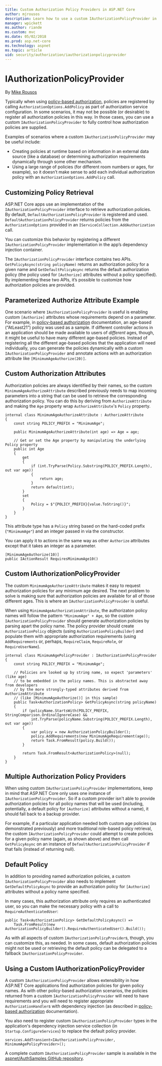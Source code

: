 ```yaml
---
title: Custom Authorization Policy Providers in ASP.NET Core
author: mjrousos
description: Learn how to use a custom IAuthorizationPolicyProvider in an ASP.NET Core app to dynamically generate authorization policies.
manager: wpickett
ms.author: riande
ms.custom: mvc
ms.date: 05/02/2018
ms.prod: asp.net-core
ms.technology: aspnet
ms.topic: article
uid: security/authorization/iauthorizationpolicyprovider
---
```

# IAuthorizationPolicyProvider

By [Mike Rousos](https://github.com/mjrousos)

Typically when using [policy-based authorization](xref:security/authorization/policies), policies are registered by calling `AuthorizationOptions.AddPolicy` as part of authorization service configuration. In some scenarios, it may not be possible (or desirable) to register all authorization policies in this way. In those cases, you can use a custom `IAuthorizationPolicyProvider` to fully control how authorization policies are supplied.

Examples of scenarios where a custom `IAuthorizationPolicyProvider` may be useful include:

* Creating policies at runtime based on information in an external data source (like a database) or determining authorization requirements dynamically through some other mechanism.
* Using a large range of policies (for different room numbers or ages, for example), so it doesn’t make sense to add each individual authorization policy with an `AuthorizationOptions.AddPolicy` call.

## Customizing Policy Retrieval

ASP.NET Core apps use an implementation of the `IAuthorizationPolicyProvider` interface to retrieve authorization policies. By default, `DefaultAuthorizationPolicyProvider` is registered and used. `DefaultAuthorizationPolicyProvider` returns policies from the `AuthorizationOptions` provided in an `IServiceCollection.AddAuthorization` call.

You can customize this behavior by registering a different `IAuthorizationPolicyProvider` implementation in the app’s dependency injection container. 

The `IAuthorizationPolicyProvider` interface contains two APIs. `GetPolicyAsync(string policyName)` returns an authorization policy for a given name and `GetDefaultPolicyAsync` returns the default authorization policy (the policy used for `[Authorize]` attributes without a policy specified). By implementing these two APIs, it’s possible to customize how authorization policies are provided.

## Parameterized Authorize Attribute Example

One scenario where `IAuthorizationPolicyProvider` is useful is enabling custom `[Authorize]` attributes whose requirements depend on a parameter. For example, in [policy-based authorization](xref:security/authorization/policies) documentation, an age-based (“AtLeast21”) policy was used as a sample. If different controller actions in an application should be made available to users of *different* ages, though, it might be useful to have many different age-based policies. Instead of registering all the different age-based policies that the application will need individually, you can generate the policies dynamically with a custom `IAuthorizationPolicyProvider` and annotate actions with an authorization attribute like `[MinimumAgeAuthorize(20)]`.

## Custom Authorization Attributes

Authorization policies are always identified by their names, so the custom `MinimumAgeAuthorizeAttribute` described previously needs to map incoming parameters into a string that can be used to retrieve the corresponding authorization policy. You can do this by deriving from `AuthorizeAttribute` and making the `Age` property wrap 
`AuthorizeAttribute`'s `Policy` property.

```CSharp
internal class MinimumAgeAuthorizeAttribute : AuthorizeAttribute
{
    const string POLICY_PREFIX = "MinimumAge";

    public MinimumAgeAuthorizeAttribute(int age) => Age = age;

    // Get or set the Age property by manipulating the underlying Policy property
    public int Age
    {
        get
        {
            if (int.TryParse(Policy.Substring(POLICY_PREFIX.Length), out var age))
            {
                return age;
            }
            return default(int);
        }
        set
        {
            Policy = $"{POLICY_PREFIX}{value.ToString()}";
        }
    }
}
```

This attribute type has a `Policy` string based on the hard-coded prefix (`"MinimumAge"`) and an integer passed in via the constructor.

You can apply it to actions in the same way as other `Authorize` attributes except that it takes an integer as a parameter.

```CSharp
[MinimumAgeAuthorize(10)]
public IActionResult RequiresMinimumAge10()
```

## Custom IAuthorizationPolicyProvider

The custom `MinimumAgeAuthorizeAttribute` makes it easy to request authorization policies for any minimum age desired. The next problem to solve is making sure that authorization policies are available for all of those different ages. This is where an `IAuthorizationPolicyProvider` is useful.

When using `MinimumAgeAuthorizationAttribute`, the authorizaton policy names will follow the pattern `"MinimumAge" + Age`, so the custom `IAuthorizationPolicyProvider` should generate authorization policies by parsing apart the policy name. The policy provider should create `AuthorizationPolicy` objects (using `AuthorizationPolicyBuilder`) and populate them with appropriate authorization requirements (using `AddRequirements` or, perhaps, `RequireClaim`, `RequireRole`, or `RequireUserName`).

```CSharp
internal class MinimumAgePolicyProvider : IAuthorizationPolicyProvider
{
    const string POLICY_PREFIX = "MinimumAge";

    // Policies are looked up by string name, so expect 'parameters' (like age)
    // to be embedded in the policy names. This is abstracted away from developers
    // by the more strongly-typed attributes derived from AuthorizeAttribute
    // (like [MinimumAgeAuthorize()] in this sample)
    public Task<AuthorizationPolicy> GetPolicyAsync(string policyName)
    {
        if (policyName.StartsWith(POLICY_PREFIX, StringComparison.OrdinalIgnoreCase) &&
            int.TryParse(policyName.Substring(POLICY_PREFIX.Length), out var age))
        {
            var policy = new AuthorizationPolicyBuilder();
            policy.AddRequirements(new MinimumAgeRequirement(age));
            return Task.FromResult(policy.Build());
        }

        return Task.FromResult<AuthorizationPolicy>(null);
    }
}
```

## Multiple Authorization Policy Providers

When using custom `IAuthorizationPolicyProvider` implementations, keep in mind that ASP.NET Core only uses one instance of `IAuthorizationPolicyProvider`. So if a custom provider isn't able to provide authorization policies for all policy names that will be used (including, potentially, a default policy for `[Authorize]` attributes without a name), it should fall back to a backup provider.

For example, if a particular application needed both custom age policies (as demonstrated previously) and more traditional role-based policy retrieval, the custom `IAuthorizationPolicyProvider` could attempt to create policies for a given policy name (again, as shown above) and then call `GetPolicyAsync` on an instance of `DefaultAuthorizationPolicyProvider` if that fails (instead of returning null).

## Default Policy

In addition to providing named authorization policies, a custom `IAuthorizationPolicyProvider` also needs to implement `GetDefaultPolicyAsync` to provide an authorization policy for `[Authorize]` attributes without a policy name specified.

In many cases, this authorization attribute only requires an authenticated user, so you can make the necessary policy with a call to `RequireAuthenticatedUser`:

```CSharp
public Task<AuthorizationPolicy> GetDefaultPolicyAsync() => 
    Task.FromResult(new AuthorizationPolicyBuilder().RequireAuthenticatedUser().Build());
```

As with all aspects of custom `IAuthorizationPolicyProvider`s, though, you can customize this, as needed. In some cases, default authorization policies might not be used or retrieving the default policy can be delegated to a fallback `IAuthorizationPolicyProvider`.

## Using a Custom IAuthorizationPolicyProvider

A custom `IAuthorizationPolicyProvider` allows extensibility in how ASP.NET Core applications find authorization policies for given policy names. As with other policy-based authorization scenarios, the policies returned from a custom `IAuthorizationPolicyProvider` will need to have requirements and you will need to register appropriate `AuthorizationHandler`s with dependency injection (as described in [policy-based authorization](xref:security/authorization/policies#authorization-handlers) documentation).

You also need to register custom `IAuthorizationPolicyProvider` types in the application's dependency injection service collection (in `Startup.ConfigureServices`) to replace the default policy provider.

```CSharp
services.AddTransient<IAuthorizationPolicyProvider, MinimumAgePolicyProvider>();
```

A complete custom `IAuthorizationPolicyProvider` sample is available in the [aspnet/AuthSamples GitHub repository](https://github.com/aspnet/AuthSamples/tree/dev/samples/CustomPolicyProvider).
